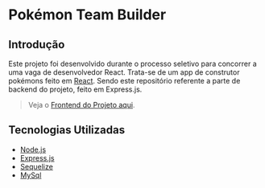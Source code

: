 # Pokémon Team Builder

## Introdução

Este projeto foi desenvolvido durante o processo seletivo para concorrer a uma vaga de desenvolvedor React. Trata-se de um app de construtor pokémons feito em [React](https://reactjs.org/). Sendo este repositório referente a parte de backend do projeto, feito em Express.js.

> Veja o [Frontend do Projeto aqui](https://github.com/asjuanguilherme/pokemon-team-builder).

## Tecnologias Utilizadas

- [Node.js](https://reactjs.org/)
- [Express.js](https://axios-http.com/)
- [Sequelize](https://www.typescriptlang.org/)
- [MySql](https://www.typescriptlang.org/)
